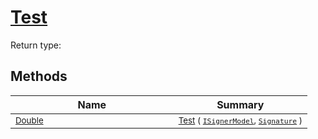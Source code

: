 # [Test](./OptimalDtwClassifier-100663867.md)


Return type:
## Methods

| Name | Summary | 
| --- | --- | 
| <sub>[Double](https://docs.microsoft.com/en-us/dotnet/api/System.Double)</sub><img width=200/>| <sub>[Test](./OptimalDtwClassifier-100663867.md) ( [`ISignerModel`](./../../../Pipeline/ISignerModel.md), [`Signature`](./../../../Signature.md) )</sub>| <br>


